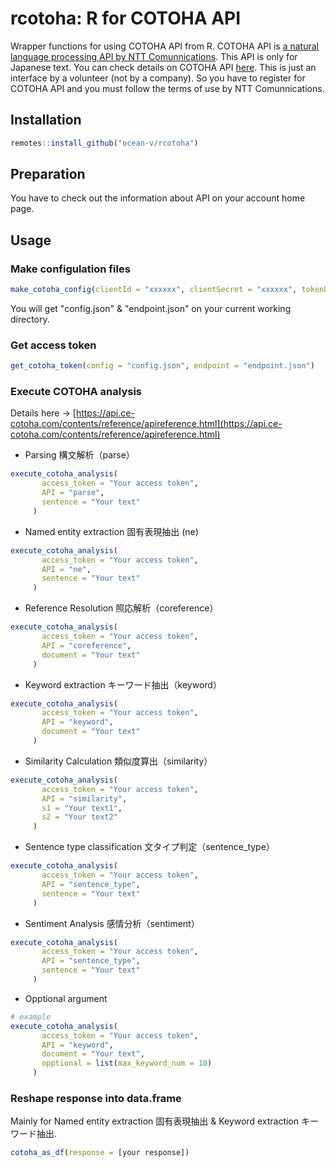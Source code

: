 # rcotoha: R for COTOHA API
Wrapper functions for using COTOHA API from R. COTOHA API is [a natural language processing API by NTT Comunnications](https://api.ce-cotoha.com/contents/about-cotoha.html). This API is only for Japanese text.
You can check details on COTOHA API [here](https://api.ce-cotoha.com/contents/index.html).
This is just an interface by a volunteer (not by a company). So you have to register for COTOHA API and you must follow the terms of use by NTT Comunnications.

## Installation
```R
remotes::install_github("ocean-v/rcotoha")
```

## Preparation
You have to check out the information about API on your account home page.

## Usage
### Make configulation files
```R
make_cotoha_config(clientId = "xxxxxx", clientSecret = "xxxxxx", tokenURL = "https://xxxxxx", baseURL = "https://xxxxxx")
```
You will get "config.json" & "endpoint.json" on your current working directory.

### Get access token
```R
get_cotoha_token(config = "config.json", endpoint = "endpoint.json")
```

### Execute COTOHA analysis
Details here -> [https://api.ce-cotoha.com/contents/reference/apireference.html](https://api.ce-cotoha.com/contents/reference/apireference.html)

- Parsing 構文解析（parse）
```R
execute_cotoha_analysis(
       access_token = "Your access token",
       API = "parse",
       sentence = "Your text"
     )
```

- Named entity extraction 固有表現抽出 (ne)
```R
execute_cotoha_analysis(
       access_token = "Your access token",
       API = "ne",
       sentence = "Your text"
     )
```

- Reference Resolution 照応解析（coreference）
```R
execute_cotoha_analysis(
       access_token = "Your access token",
       API = "coreference",
       document = "Your text"
     )
```

- Keyword extraction キーワード抽出（keyword）
```R
execute_cotoha_analysis(
       access_token = "Your access token",
       API = "keyword",
       document = "Your text"
     )
```

- Similarity Calculation 類似度算出（similarity）
```R
execute_cotoha_analysis(
       access_token = "Your access token",
       API = "similarity",
       s1 = "Your text1",
       s2 = "Your text2"
     )
```

- Sentence type classification 文タイプ判定（sentence_type）
```R
execute_cotoha_analysis(
       access_token = "Your access token",
       API = "sentence_type",
       sentence = "Your text"
     )
```

- Sentiment Analysis 感情分析（sentiment）
```R
execute_cotoha_analysis(
       access_token = "Your access token",
       API = "sentence_type",
       sentence = "Your text"
     )
```

- Opptional argument
```R
# example
execute_cotoha_analysis(
       access_token = "Your access token",
       API = "keyword",
       document = "Your text",
       opptional = list(max_keyword_num = 10)
     )
```

### Reshape response into data.frame
Mainly for Named entity extraction 固有表現抽出 & Keyword extraction キーワード抽出.

```R
cotoha_as_df(response = [your response])
```


